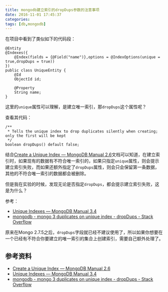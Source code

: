 ```yaml
---
title: mongodb建立索引的dropDups参数的注意事项
date: 2016-11-01 17:45:37
categories:
tags: [db,mongodb]
---
```


在项目中看到了类似如下的代码段：

```
@Entity
@Indexes({
    @Index(fields = {@Field("name")},options = @IndexOptions(unique = true,dropDups = true))
})
public class UniqueEntity {
    @Id
    ObjectId id;

    @Property
    String name;
}
```

这里的`unique`属性可以理解，是建立唯一索引，那`dropDups`这个属性呢？

查看其代码：

```
/**
 * Tells the unique index to drop duplicates silently when creating; only the first will be kept
 */
boolean dropDups() default false;
```

结合[Create a Unique Index — MongoDB Manual 2.6][Create a Unique Index — MongoDB Manual 2.6]文档可以知道，在建立索引时，如果现有的数据有不符合唯一索引的，如果只指定`unique`属性，则会提示建立索引失败，而如果还额外指定了`dropDups`属性，则会只会保留第一条数据，其他的不符合唯一索引的数据都会被删除。

但是我在实验的时候，发现无论是否指定`dropDups`，都会提示建立索引失败，这是为什么？

参考：
- [Unique Indexes — MongoDB Manual 3.4][Unique Indexes — MongoDB Manual 3.4]
- [mongodb - mongo 3 duplicates on unique index - dropDups - Stack Overflow][mongodb - mongo 3 duplicates on unique index - dropDups - Stack Overflow]

原来在Mongo 2.7.5之后，`dropDups`字段就已经不建议使用了，所以如果你想要在一个已经有不符合你要建立的唯一索引的集合上创建索引，需要自己额外处理了。

## 参考资料
- [Create a Unique Index — MongoDB Manual 2.6][Create a Unique Index — MongoDB Manual 2.6]
- [Unique Indexes — MongoDB Manual 3.4][Unique Indexes — MongoDB Manual 3.4]
- [mongodb - mongo 3 duplicates on unique index - dropDups - Stack Overflow][mongodb - mongo 3 duplicates on unique index - dropDups - Stack Overflow]


[Create a Unique Index — MongoDB Manual 2.6]: https://docs.mongodb.com/v2.6/tutorial/create-a-unique-index/
[Unique Indexes — MongoDB Manual 3.4]: https://docs.mongodb.com/master/core/index-unique/
[mongodb - mongo 3 duplicates on unique index - dropDups - Stack Overflow]: http://stackoverflow.com/questions/30187688/mongo-3-duplicates-on-unique-index-dropdups